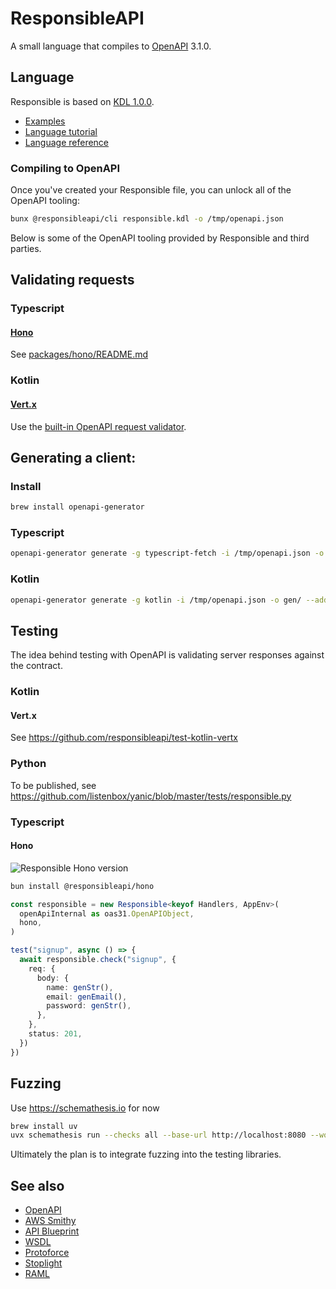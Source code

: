 # ResponsibleAPI

A small language that compiles to [OpenAPI](https://www.openapis.org) 3.1.0.

## Language

Responsible is based on [KDL 1.0.0](https://kdl.dev).

- [Examples](examples/)
- [Language tutorial](TUTORIAL.md)
- [Language reference](REFERENCE.md)

### Compiling to OpenAPI

Once you've created your Responsible file, you can unlock all of the OpenAPI tooling:

```sh
bunx @responsibleapi/cli responsible.kdl -o /tmp/openapi.json
```

Below is some of the OpenAPI tooling provided by Responsible and third parties.

## Validating requests

### Typescript

#### [Hono](https://hono.dev)

See [packages/hono/README.md](packages/hono/README.md)

### Kotlin

#### [Vert.x](https://vertx.io)

Use the [built-in OpenAPI request validator](https://vertx.io/docs/vertx-openapi/java/#_validation_of_requests).

## Generating a client:

### Install

```sh
brew install openapi-generator
```

### Typescript

```sh
openapi-generator generate -g typescript-fetch -i /tmp/openapi.json -o gen/ --additional-properties=typescriptThreePlus=true,modelPropertyNaming=original,nullSafeAdditionalProps=true,enumPropertyNaming=original,supportsES6=true,useSingleRequestParameter=false
```

### Kotlin

```sh
openapi-generator generate -g kotlin -i /tmp/openapi.json -o gen/ --additional-properties=library=jvm-vertx
```

## Testing

The idea behind testing with OpenAPI is validating server responses against the contract.

### Kotlin

#### Vert.x

See https://github.com/responsibleapi/test-kotlin-vertx

### Python

To be published, see https://github.com/listenbox/yanic/blob/master/tests/responsible.py

### Typescript

#### Hono

![Responsible Hono version](https://img.shields.io/npm/v/@responsibleapi/hono)

```sh
bun install @responsibleapi/hono
```

```typescript
const responsible = new Responsible<keyof Handlers, AppEnv>(
  openApiInternal as oas31.OpenAPIObject,
  hono,
)

test("signup", async () => {
  await responsible.check("signup", {
    req: {
      body: {
        name: genStr(),
        email: genEmail(),
        password: genStr(),
      },
    },
    status: 201,
  })
})
```

## Fuzzing

Use https://schemathesis.io for now

```sh
brew install uv
uvx schemathesis run --checks all --base-url http://localhost:8080 --workers 40 src/main/resources/openapi.json
```

Ultimately the plan is to integrate fuzzing into the testing libraries.

## See also

- [OpenAPI](https://swagger.io/docs/specification/about/)
- [AWS Smithy](https://smithy.io/2.0/index.html)
- [API Blueprint](https://apiblueprint.org/)
- [WSDL](https://en.wikipedia.org/wiki/Web_Services_Description_Language/)
- [Protoforce](https://www.protoforce.io/)
- [Stoplight](https://stoplight.io/)
- [RAML](https://raml.org/)
